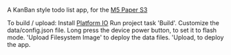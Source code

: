 A KanBan style todo list app, for the [M5 Paper S3](https://docs.m5stack.com/en/core/PaperS3)

To build / upload:
Install [Platform IO](https://platformio.org/install/ide?install=vscode)
Run project task 'Build'.
Customize the data/config.json file.
Long press the device power button, to set it to flash mode.
'Upload Filesystem Image' to deploy the data files.
'Upload, to deploy the app.



